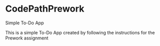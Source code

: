 # CodePathPrework
Simple To-Do App

This is a simple To-Do App created by following the instructions for the Prework assignment
